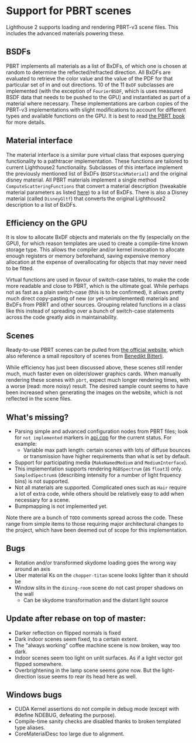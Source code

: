 # Support for PBRT scenes
Lighthouse 2 supports loading and rendering PBRT-v3 scene files. This includes the advanced materials powering these.

## BSDFs
PBRT implements all materials as a list of BxDFs, of which one is chosen at random to determine the reflected/refracted direction. All BxDFs are evaluated to retrieve the color value and the value of the PDF for that particular set of in and out directions.
10 of the 11 `BxDF` subclasses are implemented (with the exception of `FourierBSDF`, which is uses measured BSDF data that needs to be pushed to the GPU) and instantiated as part of a material where necessary. These implementations are carbon copies of the PBRT-v3 implementations with slight modifications to account for different types and available functions on the GPU. It is best to read [the PBRT book](http://www.pbr-book.org/3ed-2018/Reflection_Models/Basic_Interface.html) for more details.

## Material interface
The material interface is a similar pure virtual class that exposes querying functionality to a pathtracer implementation. These functions are tailored to current Lighthouse2 functionality. Subclasses of this interface implement the previously mentioned list of BxDFs (`BSDFStackMaterial`) and the original disney material. All PBRT materials implement a single method `ComputeScatteringFunctions` that convert a material description (tweakable material parameters as listed [here](https://www.pbrt.org/fileformat-v3.html#materials)) to a list of BxDFs.
There is also a Disney material (called `DisneyGltf`) that converts the original Lighthouse2 description to a list of BxDFs.

## Efficiency on the GPU
It is slow to allocate BxDF objects and materials on the fly (especially on the GPU), for which reason templates are used to create a compile-time known storage type. This allows the compiler and/or kernel invocation to allocate enough registers or memory beforehand, saving expensive memory allocation at the expense of overallocating for objects that may never need to be fitted.

Virtual functions are used in favour of switch-case tables, to make the code more readable and close to PBRT, which is the ultimate goal. While perhaps not as fast as a plain switch-case (this is to be confirmed), it allows pretty much direct copy-pasting of new (or yet-unimplemented) materials and BxDFs from PBRT and other sources. Grouping related functions in a class like this instead of spreading over a bunch of switch-case statements across the code greatly aids in maintainability.

## Scenes
Ready-to-use PBRT scenes can be pulled from [the official website](https://pbrt.org/scenes-v3.html), which also reference a small repository of scenes from [Benedikt Bitterli](https://benedikt-bitterli.me/resources/).

While efficiency has just been discussed above, these scenes still render much, much faster even on older/slower graphics cards. When manually rendering these scenes with `pbrt`, expect much longer rendering times, with a worse (read: more noisy) result. The desired sample count seems to have been increased when generating the images on the website, which is not reflected in the scene files.

## What's missing?
- Parsing simple and advanced configuration nodes from PBRT files; look for `not implemented` markers in [api.cpp](../lib/RenderSystem/materials/pbrt/api.cpp) for the current status.
  For example:
  - Variable max path length: certain scenes with lots of diffuse bounces or transmission have higher requirements than what is set by default.
- Support for participating media (`MakeNamedMedium` and `MediumInterface`).
- This implementation supports rendering `RGBSpectrum` (as `float3`) only. `SampledSpectrum`s (describing intensity for a number of light frquency bins) is not supported.
- Not all materials are supported. Complicated ones such as `Hair` require a lot of extra code, while others should be relatively easy to add when necessary for a scene.
- Bumpmapping is not implemented yet.

Note there are a bunch of `TODO` comments spread across the code. These range from simple items to those requiring major architectural changes to the project, which have been deemed out of scope for this implementation.

## Bugs
- Rotation and/or transformed skydome loading goes the wrong way around an axis
- Uber material Ks on the `chopper-titan` scene looks lighter than it should be
- Window slits in the `dining-room` scene do not cast proper shadows on the wall
  - Can be skydome transformation and the distant light source

## Update after rebase on top of master:
- Darker reflection on flipped normals is fixed
- Dark indoor scenes seem fixed, to a certain extent.
- The "always working" coffee machine scene is now broken, way too dark.
- Indoor scenes seem too light on unlit surfaces. As if a light vector got flipped somewhere.
- Overbrightening in the lamp scene seems gone now. But the light-direction issue seems to rear its head here as well.

## Windows bugs
- CUDA Kernel assertions do not compile in debug mode (except with #define NDEBUG, defeating the purpose).
- Compile-time sanity checks are disabled thanks to broken templated type aliases.
- CoreMaterialDesc too large due to alignment.

